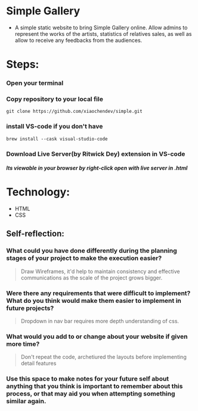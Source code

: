 # Simple Gallery

- A simple static website to bring Simple Gallery online. Allow admins to represent the works of the artists, statistics of relatives sales, as well as allow to receive any feedbacks from the audiences.

# Steps:

### Open your terminal

### Copy repository to your local file
`git clone https://github.com/xiaochendev/simple.git`

### install VS-code if you don't have
`brew install --cask visual-studio-code`

### Download Live Server(by Ritwick Dey) extension in VS-code

##### Its viewable in your browser by right-click ***open with live server*** in .html

# Technology:

- HTML
- CSS


## Self-reflection:

### What could you have done differently during the planning stages of your project to make the execution easier?
> Draw Wireframes, it'd help to maintain consistency and effective communications as the scale of the project grows bigger.


### Were there any requirements that were difficult to implement? What do you think would make them easier to implement in future projects?
> Dropdown in nav bar requires more depth understanding of css.


### What would you add to or change about your website if given more time?
> Don't repeat the code, archetiured the layouts before implementing detail features 

### Use this space to make notes for your future self about anything that you think is important to remember about this process, or that may aid you when attempting something similar again.


